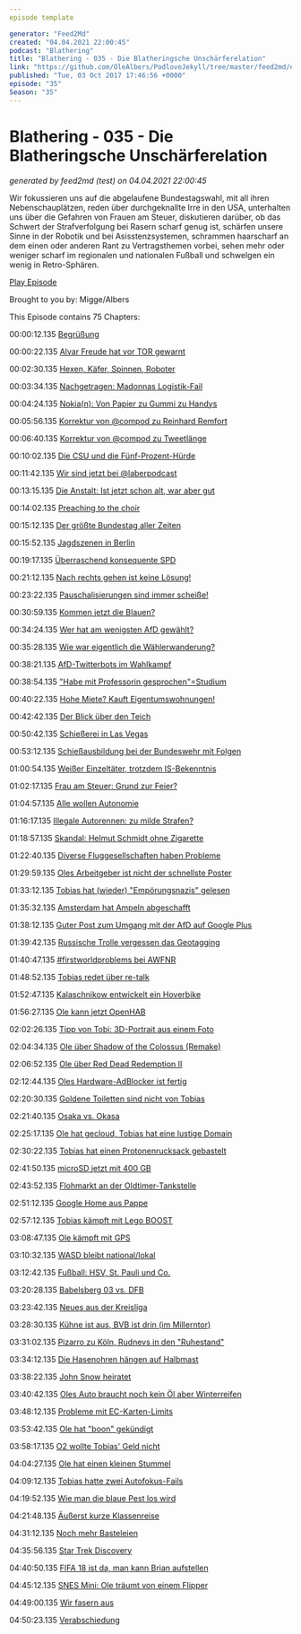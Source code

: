 ```yaml
---
episode template

generator: "Feed2Md"
created: "04.04.2021 22:00:45"
podcast: "Blathering"
title: "Blathering - 035 - Die Blatheringsche Unschärferelation"
link: "https://github.com/OleAlbers/PodloveJekyll/tree/master/feed2md/example/export/seasons/2/2017/10/Blathering - 035 - Die Blatheringsche Unschärferelation.md"
published: "Tue, 03 Oct 2017 17:46:56 +0000"
episode: "35"
Season: "35"
---
```


# Blathering - 035 - Die Blatheringsche Unschärferelation
_generated by feed2md (test) on 04.04.2021 22:00:45_

Wir fokussieren uns auf die abgelaufene Bundestagswahl, mit all ihren Nebenschauplätzen, reden über durchgeknallte Irre in den USA, unterhalten uns über die Gefahren von Frauen am Steuer, diskutieren darüber, ob das Schwert der Strafverfolgung bei Rasern scharf genug ist, schärfen unsere Sinne in der Robotik und bei Asisstenzsystemen, schrammen haarscharf an dem einen oder anderen Rant zu Vertragsthemen vorbei, sehen mehr oder weniger scharf im regionalen und nationalen Fußball und schwelgen ein wenig in Retro-Sphären.

[Play Episode](https://www.blathering.de/podlove/file/338/s/feed/c/mp3/blathering_035.mp3)

Brought to you by: Migge/Albers

This Episode contains 75 Chapters:


00:00:12.135 [Begrüßung]()

00:00:22.135 [Alvar Freude hat vor TOR gewarnt](https://blog.alvar-freude.de/2014/10/finger-weg-von-tor.html)

00:02:30.135 [Hexen, Käfer, Spinnen, Roboter](https://www.hexbug.com/mechanical/hexbug-spider-xl.html)

00:03:34.135 [Nachgetragen: Madonnas Logistik-Fail](https://twitter.com/Madonna/status/905066956071546880)

00:04:24.135 [Nokia(n): Von Papier zu Gummi zu Handys](https://de.wikipedia.org/wiki/Nokian_Renkaat)

00:05:56.135 [Korrektur von @compod zu Reinhard Remfort](https://twitter.com/ComPod/status/910485403156742144)

00:06:40.135 [Korrektur von @compod zu Tweetlänge](https://www.wired.de/collection/life/twitter-zeichen-limit)

00:10:02.135 [Die CSU und die Fünf-Prozent-Hürde](https://www.wahlumfrage.de/bundestagswahl-2013-wie-schafft-die-csu-die-5-prozenthurde/)

00:11:42.135 [Wir sind jetzt bei @laberpodcast](https://twitter.com/laberpodcast/status/914171335265390593)

00:13:15.135 [Die Anstalt: Ist jetzt schon alt, war aber gut](https://www.zdf.de/comedy/die-anstalt/die-anstalt-vom-19-september-2017-100.html)

00:14:02.135 [Preaching to the choir](https://en.wiktionary.org/wiki/preach_to_the_choir)

00:15:12.135 [Der größte Bundestag aller Zeiten](https://de.wikipedia.org/wiki/%C3%9Cberhangmandat)

00:15:52.135 [Jagdszenen in Berlin](http://www.spiegel.de/spiegel/print/d-13683714.html)

00:19:17.135 [Überraschend konsequente SPD](https://de.wikipedia.org/wiki/Jamaika-Koalition)

00:21:12.135 [Nach rechts gehen ist keine Lösung!](https://twitter.com/eingenickt/status/914043767690334209)

00:23:22.135 [Pauschalisierungen sind immer scheiße!](https://wrint.de/2017/09/27/wr735-born-a-bass/)

00:30:59.135 [Kommen jetzt die Blauen?](https://www.youtube.com/watch?v=Ua92CGw0foQ)

00:34:24.135 [Wer hat am wenigsten AfD gewählt?](http://www.faz.net/aktuell/politik/bundestagswahl/in-muenster-hat-die-afd-nicht-mal-5-prozent-geholt-15218969.html)

00:35:28.135 [Wie war eigentlich die Wählerwanderung?](https://www.shz.de/deutschland-welt/bundestagswahl/waehlerwanderung-wie-sich-die-parteien-gegenseitig-die-stimmen-abluchsten-id17921181.html)

00:38:21.135 [AfD-Twitterbots im Wahlkampf](http://www.spiegel.de/netzwelt/web/afd-dominiert-den-twitter-bundestagswahlkampf-auch-dank-bots-a-1168659.html)

00:38:54.135 ["Habe mit Professorin gesprochen"=Studium](https://www.derstandard.de/story/2000065019549/habe-mit-professorin-gesprochen-afd-politiker-erfindet-informatikstudium)

00:40:22.135 [Hohe Miete? Kauft Eigentumswohnungen!](https://www.welt.de/print/wams/vermischtes/article13386586/Der-Kuchen-der-Marie-Antoinette.html)

00:42:42.135 [Der Blick über den Teich](http://www.zeit.de/politik/ausland/2017-10/donald-trump-gespraeche-nordkorea-druck)

00:50:42.135 [Schießerei in Las Vegas](http://ruthe.de/cartoon/3129/)

00:53:12.135 [Schießausbildung bei der Bundeswehr mit Folgen](https://de.wikipedia.org/wiki/Schusswaffengebrauch)

01:00:54.135 [Weißer Einzeltäter, trotzdem IS-Bekenntnis](http://www.spiegel.de/politik/ausland/las-vegas-islamischer-staat-veroeffentlicht-raetselhaftes-bekennerschreiben-a-1170986.html)

01:02:17.135 [Frau am Steuer: Grund zur Feier?](https://www.tagesschau.de/ausland/saudi-arabien-frauen-autofahren-101.html)

01:04:57.135 [Alle wollen Autonomie](https://mobile.twitter.com/richvolkmann/status/914472135019651072)

01:16:17.135 [Illegale Autorennen: zu milde Strafen?](http://www.tagesspiegel.de/politik/strafen-fuer-illegale-autorennen-es-reicht-nicht-nur-ein-paar-raser-zu-bremsen/20018648.html)

01:18:57.135 [Skandal: Helmut Schmidt ohne Zigarette](http://www.zeit.de/2017/39/helmut-schmidt-zwei-euro-muenze-zigarette/komplettansicht)

01:22:40.135 [Diverse Fluggesellschaften haben Probleme](http://www.aero.de/news-27597/Monarch-Airlines-stellt-Flugbetrieb-ein.html)

01:29:59.135 [Oles Arbeitgeber ist nicht der schnellste Poster](https://microsoft.github.io/techcasestudies/devops/2017/09/27/Lufthansa.html)

01:33:12.135 [Tobias hat (wieder) "Empörungsnazis" gelesen](https://www.amazon.de/dp/B01LXPM32B/)

01:35:32.135 [Amsterdam hat Ampeln abgeschafft]()

01:38:12.135 [Guter Post zum Umgang mit der AfD auf Google Plus](https://plus.google.com/+MarkusBe/posts/jCKPNiQbgnw)

01:39:42.135 [Russische Trolle vergessen das Geotagging](https://www.vice.com/en_us/article/59dwed/a-fake-antifa-account-was-busted-for-tweeting-from-russia-vgtrn)

01:40:47.135 [#firstworldproblems bei AWFNR](http://www.awfnr.de/)

01:48:52.135 [Tobias redet über re-talk](http://re-talk.de/)

01:52:47.135 [Kalaschnikow entwickelt ein Hoverbike](https://www.heise.de/newsticker/meldung/Kalaschnikow-entwickelt-ein-Hoverbike-3844288.html)

01:56:27.135 [Ole kann jetzt OpenHAB](https://www.openhab.org/)

02:02:26.135 [Tipp von Tobi: 3D-Portrait aus einem Foto](http://cs.nott.ac.uk/~psxasj/3dme)

02:04:34.135 [Ole über Shadow of the Colossus (Remake)](http://www.eurogamer.de/articles/2017-06-15-shadow-of-the-colossus-auf-ps4-ist-ein-vollwertiges-remake-kein-remaster)

02:06:52.135 [Ole über Red Dead Redemption II](https://www.rockstargames.com/reddeadredemption2/)

02:12:44.135 [Oles Hardware-AdBlocker ist fertig](https://pi-hole.net/)

02:20:30.135 [Goldene Toiletten sind nicht von Tobias](https://www.instagram.com/p/BZqL8bkBPXs/)

02:21:40.135 [Osaka vs. Okasa](http://www.gamestar.de/spiele/shadow-tactics-blades-of-the-shogun/53659.html)

02:25:17.135 [Ole hat gecloud, Tobias hat eine lustige Domain](http://www.smigge.de/)

02:30:22.135 [Tobias hat einen Protonenrucksack gebastelt](https://www.instagram.com/p/BZvnWQeB1go/)

02:41:50.135 [microSD jetzt mit 400 GB](https://www.pcwelt.de/a/erste-microsd-karte-mit-400-gb-vorgestellt-sandisk,3447963)

02:43:52.135 [Flohmarkt an der Oldtimer-Tankstelle](http://www.tankstelle-brandshof.de/)

02:51:12.135 [Google Home aus Pappe](https://www.androidpit.de/google-home-zum-selberbauen-magpi-uk-macht-s-vor)

02:57:12.135 [Tobias kämpft mit Lego BOOST](https://www.golem.de/news/lego-boost-im-test-jede-menge-bastelspass-fuer-eine-kleine-zielgruppe-1709-130136.html)

03:08:47.135 [Ole kämpft mit GPS]()

03:10:32.135 [WASD bleibt national/lokal](https://wasd-magazin.de/)

03:12:42.135 [Fußball: HSV, St. Pauli und Co.]()

03:20:28.135 [Babelsberg 03 vs. DFB](https://babelsberg03.de/blog/2017/09/27/sv-babelsberg-03-weisst-gegendarstellungsverlangen%e2%80%a8des-nofv-zurueck/)

03:23:42.135 [Neues aus der Kreisliga]()

03:28:30.135 [Kühne ist aus, BVB ist drin (im Millerntor)]()

03:31:02.135 [Pizarro zu Köln, Rudnevs in den "Ruhestand"](http://www.kicker.de/news/fussball/bundesliga/startseite/707338/artikel_persoenliche-probleme_rudnevs-loest-vertrag-in-koeln-auf.html)

03:34:12.135 [Die Hasenohren hängen auf Halbmast](https://de.wikipedia.org/wiki/Hugh_Hefner)

03:38:22.135 [John Snow heiratet](http://www.chip.de/news/Game-of-Thrones-Jon-Snow-und-Ygritte-heiraten_119346820.html)

03:40:42.135 [Oles Auto braucht noch kein Öl aber Winterreifen]()

03:48:12.135 [Probleme mit EC-Karten-Limits]()

03:53:42.135 [Ole hat "boon" gekündigt](https://boonpayment.com/de/)

03:58:17.135 [O2 wollte Tobias' Geld nicht]()

04:04:27.135 [Ole hat einen kleinen Stummel](https://www.cravenspeed.com/)

04:09:12.135 [Tobias hatte zwei Autofokus-Fails](https://www.youtube.com/watch?v=f4SheORyrbI)

04:19:52.135 [Wie man die blaue Pest los wird](http://bit.ly/unfriend-afd)

04:21:48.135 [Äußerst kurze Klassenreise](http://www.schmidt-und-schmidtchen.de/unsere-cafes/hamburg/)

04:31:12.135 [Noch mehr Basteleien](https://cyberdrone.deviantart.com/)

04:35:56.135 [Star Trek Discovery](https://de.wikipedia.org/wiki/Star_Trek:_Discovery)

04:40:50.135 [FIFA 18 ist da, man kann Brian aufstellen](https://www.futwiz.com/de/fifa18/player/brian-koglin/35243)

04:45:12.135 [SNES Mini: Ole träumt von einem Flipper](http://winfuture.de/videos/Hardware/SNES-Classic-Mini-Deutlich-besser-als-der-erste-Versuch-18405.html)

04:49:00.135 [Wir fasern aus]()

04:50:23.135 [Verabschiedung]()


